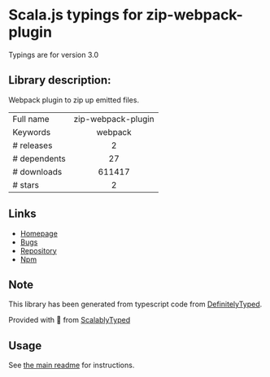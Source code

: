 
# Scala.js typings for zip-webpack-plugin

Typings are for version 3.0

## Library description:
Webpack plugin to zip up emitted files.

|                    |                 |
| ------------------ | :-------------: |
| Full name          | zip-webpack-plugin |
| Keywords           | webpack |
| # releases         | 2 |
| # dependents       | 27 |
| # downloads        | 611417 |
| # stars            | 2 |

## Links
- [Homepage](https://github.com/erikdesjardins/zip-webpack-plugin#readme)
- [Bugs](https://github.com/erikdesjardins/zip-webpack-plugin/issues)
- [Repository](https://github.com/erikdesjardins/zip-webpack-plugin)
- [Npm](https://www.npmjs.com/package/zip-webpack-plugin)
    


## Note
This library has been generated from typescript code from [DefinitelyTyped](https://definitelytyped.org).

Provided with :purple_heart: from [ScalablyTyped](https://github.com/oyvindberg/ScalablyTyped)

## Usage
See [the main readme](../../readme.md) for instructions.



